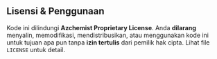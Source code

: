 ## Lisensi & Penggunaan
Kode ini dilindungi **Azchemist Proprietary License**. Anda **dilarang** menyalin, memodifikasi,
mendistribusikan, atau menggunakan kode ini untuk tujuan apa pun tanpa **izin tertulis** dari pemilik hak cipta.
Lihat file `LICENSE` untuk detail.
